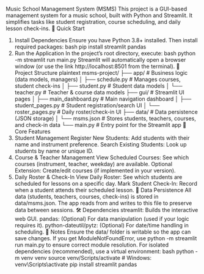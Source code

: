 Music School Management System (MSMS)
This project is a GUI-based management system for a music school, built with Python and Streamlit. It simplifies tasks like student registration, course scheduling, and daily lesson check-ins.
🚀 Quick Start
1. Install Dependencies
Ensure you have Python 3.8+ installed. Then install required packages:
bash
pip install streamlit pandas
2. Run the Application
In the project’s root directory, execute:
bash
python -m streamlit run main.py
Streamlit will automatically open a browser window (or use the link http://localhost:8501 from the terminal).
📂 Project Structure
plaintext
msms-project/
├── app/              # Business logic (data models, managers)
│   ├── schedule.py   # Manages courses, student check-ins
│   ├── student.py    # Student data models
│   └── teacher.py    # Teacher & course data models
├── gui/              # Streamlit UI pages
│   ├── main_dashboard.py  # Main navigation dashboard
│   ├── student_pages.py   # Student registration/search UI
│   └── roster_pages.py    # Daily roster/check-in UI
├── data/             # Data persistence (JSON storage)
│   └── msms.json     # Stores students, teachers, courses, and check-in data
└── main.py           # Entry point for the Streamlit app
🌟 Core Features
1. Student Management
Register New Students: Add students with their name and instrument preference.
Search Existing Students: Look up students by name or unique ID.
2. Course & Teacher Management
View Scheduled Courses: See which courses (instrument, teacher, weekday) are available.
Optional Extension: Create/edit courses (if implemented in your version).
3. Daily Roster & Check-In
View Daily Roster: See which students are scheduled for lessons on a specific day.
Mark Student Check-In: Record when a student attends their scheduled lesson.
📝 Data Persistence
All data (students, teachers, courses, check-ins) is stored in data/msms.json. The app reads from and writes to this file to preserve data between sessions.
🛠️ Dependencies
streamlit: Builds the interactive web GUI.
pandas: (Optional) For data manipulation (used if your logic requires it).
python-dateutil/pytz: (Optional) For date/time handling in scheduling.
📌 Notes
Ensure the data/ folder is writable so the app can save changes.
If you get ModuleNotFoundError, use python -m streamlit run main.py to ensure correct module resolution.
For isolated dependencies (recommended), use a virtual environment:
bash
python -m venv venv
source venv/Scripts/activate  # Windows: venv\Scripts\activate
pip install streamlit pandas